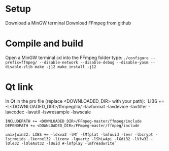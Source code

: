 # Setup
Download a MinGW terminal
Download FFmpeg from github

# Compile and build
Open a MinGW terminal
cd into the FFmpeg folder
type:   `./configure --prefix=ffmpeg/ --disable-network --disable-debug --disable-yasm --disable-zlib
        make -j12
        make install -j12`

# Qt link
In Qt in the pro file (replace <DOWNLOADED_DIR> with your path):
    `LIBS += -L<DOWNLOADED_DIR>/ffmpeg/lib/ -lavformat -lavdevice -lavfilter -lavcodec -lavutil -lswresample -lswscale

    INCLUDEPATH += <DOWNLOADED_DIR>/FFmpeg-master/ffmpeg/include
    DEPENDPATH += <DOWNLOADED_DIR>/FFmpeg-master/ffmpeg/include

    unix|win32: LIBS += -ldxva2 -lMf -lMfplat -lmfuuid -levr -lbcrypt -lstrmiids -lkernel32 -liconv -lquartz -lShLwApi -lGdi32 -lVfw32 -lOle32 -lOleAut32 -lUuid #-lmfplay -lmfreadwrite`